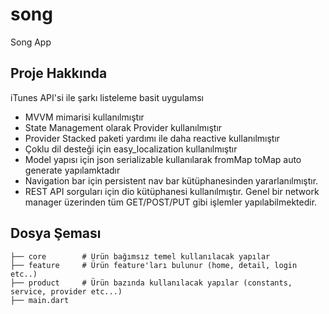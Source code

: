 # song

Song App

## Proje Hakkında

iTunes API'si ile şarkı listeleme basit uygulamsı

- MVVM mimarisi kullanılmıştır
- State Management olarak Provider kullanılmıştır
- Provider Stacked paketi yardımı ile daha reactive kullanılmıştır
- Çoklu dil desteği için easy_localization kullanılmıştır
- Model yapısı için json serializable kullanılarak fromMap toMap auto generate yapılamktadır
- Navigation bar için persistent nav bar kütüphanesinden yararlanılmıştır.
- REST API sorguları için dio kütüphanesi kullanılmıştır. Genel bir network manager üzerinden tüm GET/POST/PUT gibi işlemler yapılabilmektedir.

## Dosya Şeması

    ├── core        # Ürün bağımsız temel kullanılacak yapılar
    ├── feature     # Ürün feature'ları bulunur (home, detail, login etc..)
    ├── product     # Ürün bazında kullanılacak yapılar (constants, service, provider etc...) 
    ├── main.dart

